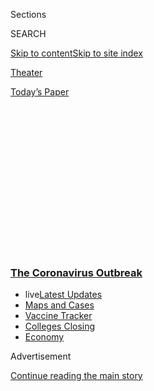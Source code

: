 <div id="app">

<div>

<div>

<div>

<div class="NYTAppHideMasthead css-1q2w90k e1suatyy0">

<div class="section css-ui9rw0 e1suatyy2">

<div class="css-eph4ug er09x8g0">

<div class="css-6n7j50">

</div>

<span class="css-1dv1kvn">Sections</span>

<div class="css-10488qs">

<span class="css-1dv1kvn">SEARCH</span>

</div>

[Skip to content](#site-content)[Skip to site
index](#site-index)

</div>

<div id="masthead-section-label" class="css-1wr3we4 eaxe0e00">

[Theater](https://www.nytimes3xbfgragh.onion/section/theater)

</div>

<div class="css-10698na e1huz5gh0">

</div>

</div>

<div id="masthead-bar-one" class="section hasLinks css-15hmgas e1csuq9d3">

<div class="css-uqyvli e1csuq9d0">

</div>

<div class="css-1uqjmks e1csuq9d1">

</div>

<div class="css-9e9ivx">

[](https://myaccount.nytimes3xbfgragh.onion/auth/login?response_type=cookie&client_id=vi)

</div>

<div class="css-1bvtpon e1csuq9d2">

[Today’s
Paper](https://www.nytimes3xbfgragh.onion/section/todayspaper)

</div>

</div>

</div>

</div>

<div data-aria-hidden="false">

<div id="site-content" data-role="main">

<div>

<div class="css-1aor85t" style="opacity:0.000000001;z-index:-1;visibility:hidden">

<div class="css-1hqnpie">

<div class="css-epjblv">

<span class="css-17xtcya">[Theater](/section/theater)</span><span class="css-x15j1o">|</span><span class="css-fwqvlz">Broadway,
Symbol of New York Resilience, Shuts Down Amid Virus
Threat</span>

</div>

<div class="css-k008qs">

<div class="css-1iwv8en">

<span class="css-18z7m18"></span>

<div>

</div>

</div>

<span class="css-1n6z4y">https://nyti.ms/2W5RCnc</span>

<div class="css-1705lsu">

<div class="css-4xjgmj">

<div class="css-4skfbu" data-role="toolbar" data-aria-label="Social Media Share buttons, Save button, and Comments Panel with current comment count" data-testid="share-tools">

  - 
  - 
  - 
  - 
    
    <div class="css-6n7j50">
    
    </div>

  - 

</div>

</div>

</div>

</div>

</div>

</div>

<div class="css-13pd83m">

<div class="css-l9svim">

### [<span class="css-pa1jbp"><span class="css-1rxm0ex">The Coronavirus</span><span class="css-1rxm0ex"> Outbreak</span></span>](https://www.nytimes3xbfgragh.onion/news-event/coronavirus?name=styln-coronavirus-national&region=TOP_BANNER&variant=undefined&block=storyline_menu_recirc&action=click&pgtype=Article&impression_id=ab7b06d0-e3af-11ea-9f78-853988e69a14)

  - <span class="css-ousu42"><span class="css-12clwdu">live</span>[Latest
    Updates](https://www.nytimes3xbfgragh.onion/2020/08/21/world/covid-19-coronavirus.html?name=styln-coronavirus-national&region=TOP_BANNER&variant=undefined&block=storyline_menu_recirc&action=click&pgtype=Article&impression_id=ab7b06d1-e3af-11ea-9f78-853988e69a14)</span>
  - <span class="css-ousu42">[Maps and
    Cases](https://www.nytimes3xbfgragh.onion/interactive/2020/us/coronavirus-us-cases.html?name=styln-coronavirus-national&region=TOP_BANNER&variant=undefined&block=storyline_menu_recirc&action=click&pgtype=Article&impression_id=ab7b2de0-e3af-11ea-9f78-853988e69a14)</span>
  - <span class="css-ousu42">[Vaccine
    Tracker](https://www.nytimes3xbfgragh.onion/interactive/2020/science/coronavirus-vaccine-tracker.html?name=styln-coronavirus-national&region=TOP_BANNER&variant=undefined&block=storyline_menu_recirc&action=click&pgtype=Article&impression_id=ab7b2de1-e3af-11ea-9f78-853988e69a14)</span>
  - <span class="css-ousu42">[Colleges
    Closing](https://www.nytimes3xbfgragh.onion/2020/08/19/us/colleges-closing-covid.html?name=styln-coronavirus-national&region=TOP_BANNER&variant=undefined&block=storyline_menu_recirc&action=click&pgtype=Article&impression_id=ab7b2de2-e3af-11ea-9f78-853988e69a14)</span>
  - <span class="css-ousu42">[Economy](https://www.nytimes3xbfgragh.onion/live/2020/08/21/business/stock-market-today-coronavirus?name=styln-coronavirus-national&region=TOP_BANNER&variant=undefined&block=storyline_menu_recirc&action=click&pgtype=Article&impression_id=ab7b2de3-e3af-11ea-9f78-853988e69a14)</span>

</div>

</div>

<div id="top-wrapper" class="css-1sy8kpn">

<div id="top-slug" class="css-l9onyx">

Advertisement

</div>

[Continue reading the main
story](#after-top)

<div class="ad top-wrapper" style="text-align:center;height:100%;display:block;min-height:250px">

<div id="top" class="place-ad" data-position="top" data-size-key="top">

</div>

</div>

<div id="after-top">

</div>

</div>

<div>

<div id="sponsor-wrapper" class="css-1hyfx7x">

<div id="sponsor-slug" class="css-19vbshk">

Supported by

</div>

[Continue reading the main
story](#after-sponsor)

<div id="sponsor" class="ad sponsor-wrapper" style="text-align:center;height:100%;display:block">

</div>

<div id="after-sponsor">

</div>

</div>

<div class="css-186x18t">

</div>

<div class="css-1vkm6nb ehdk2mb0">

# Broadway, Symbol of New York Resilience, Shuts Down Amid Virus Threat

</div>

Facing restrictions on audience size and concern from actors and
audiences about health risks during the coronavirus pandemic, the
industry announced that shows will be shuttered through April 12.

<div class="css-79elbk" data-testid="photoviewer-wrapper">

<div class="css-z3e15g" data-testid="photoviewer-wrapper-hidden">

</div>

<div class="css-1a48zt4 ehw59r15" data-testid="photoviewer-children">

![<span class="css-16f3y1r e13ogyst0" data-aria-hidden="true">The
Majestic Theater, where “The Phantom of the Opera” has been playing
since 1988. All Broadway theaters have been shut down to curb the spread
of the
coronavirus.</span><span class="css-cnj6d5 e1z0qqy90" itemprop="copyrightHolder"><span class="css-1ly73wi e1tej78p0">Credit...</span><span><span>Vincent
Tullo for The New York
Times</span></span></span>](https://static01.graylady3jvrrxbe.onion/images/2020/03/12/arts/12virus-broadway-7/merlin_170431644_8c294b5e-1b8e-469a-8447-0ca70e2919e8-articleLarge.jpg?quality=75&auto=webp&disable=upscale)

</div>

</div>

<div class="css-18e8msd">

<div class="css-vp77d3 epjyd6m0">

<div class="css-hus3qt ey68jwv0" data-aria-hidden="true">

[![Michael
Paulson](https://static01.graylady3jvrrxbe.onion/images/2018/02/20/multimedia/author-michael-paulson/author-michael-paulson-thumbLarge.jpg
"Michael Paulson")](https://www.nytimes3xbfgragh.onion/by/michael-paulson)

</div>

<div class="css-1baulvz">

By [<span class="css-1baulvz last-byline" itemprop="name">Michael
Paulson</span>](https://www.nytimes3xbfgragh.onion/by/michael-paulson)

</div>

</div>

  - 
    
    <div class="css-ld3wwf e16638kd2">
    
    Published March 12, 2020Updated May 12,
    2020
    
    </div>

  - 
    
    <div class="css-4xjgmj">
    
    <div class="css-pvvomx" data-role="toolbar" data-aria-label="Social Media Share buttons, Save button, and Comments Panel with current comment count" data-testid="share-tools">
    
      - 
      - 
      - 
      - 
        
        <div class="css-6n7j50">
        
        </div>
    
      - 
    
    </div>
    
    </div>

</div>

</div>

<div class="section meteredContent css-1r7ky0e" name="articleBody" itemprop="articleBody">

<div class="css-1fanzo5 StoryBodyCompanionColumn">

<div class="css-53u6y8">

The adage is synonymous with
[Broadway](https://www.nytimes3xbfgragh.onion/2020/05/12/theater/broadway-coronavirus.html)
itself: the show must go on.

And for decades, through wars and recessions and all forms of darkness,
Broadway, the heart of America’s theater industry and an economic
lifeblood for many artists, has kept its curtains up and its footlights
on.

But on Thursday, facing a widening
[coronavirus](https://www.nytimes3xbfgragh.onion/2020/05/12/theater/broadway-coronavirus.html)
pandemic and new limitations on large gatherings, the industry said it
was suspending all plays and musicals for 32 days, effective
immediately.

“The idea that our venerable, majestic houses are dark, and that there
will be no lights on Broadway — I’m romanticizing, but that’s the
heartbeat of the city, and to think that they’ve been forced into
darkness is shocking,” said Patti LuPone, a beloved Broadway titan who
has won two Tony Awards and has been performing in previews for a
revival of “Company.” “I’m shocked that they took this tack, but also
grateful they did, just to keep us healthy.”

</div>

</div>

<div class="css-1fanzo5 StoryBodyCompanionColumn">

<div class="css-53u6y8">

The shutdown — longer than those prompted in recent decades by strikes
and snowstorms and even the terrorist attacks of Sept. 11, 2001 — will
inevitably cost tens of millions of dollars for investors and artists
and associated businesses, and will likely trigger the collapse of some
plays and musicals that will be unable to survive the delays and losses.

</div>

</div>

<div>

</div>

<div class="css-1fanzo5 StoryBodyCompanionColumn">

<div class="css-53u6y8">

The move came as Gov. Andrew M. Cuomo and Mayor Bill de Blasio enacted
new restrictions to try to stop the spread of the virus, which in the
city has infected nearly 100 people, a number expected to grow.

City and state officials banned most gatherings of more than 500 people,
and required smaller venues to cut their capacity by half; they also
limited nursing home visits. Mr. de Blasio declared a state of
emergency, empowering him to take measures like implementing a curfew or
limiting traffic should conditions worsen.

Public schools, however, were remaining open. The governor noted many
children’s resistance to the virus, while the mayor expressed worry
about the disruptions that school closings would create.

</div>

</div>

<div>

</div>

<div class="css-1fanzo5 StoryBodyCompanionColumn">

<div class="css-53u6y8">

Broadway — central to, and symbolic of, New York — is not only the
pinnacle of the American theater world, but is also big business: [Last
season](https://www.nytimes3xbfgragh.onion/2019/05/29/theater/broadway-box-office.html)
the industry grossed $1.8 billion and drew 14.8 million
patrons.

<div id="NYT_MAIN_CONTENT_1_REGION" class="css-9tf9ac">

<div>

<div id="styln-covid-updates-world" class="section interactive-content interactive-size-medium css-1ftcdic">

<div class="css-17ih8de interactive-body">

<div id="styln-briefing-block" data-asset-id="QXJ0aWNsZTpueXQ6Ly9hcnRpY2xlLzVlZmEyNmIwLWIwYjYtNTdiMC05OWRjLWUwZWIwZmI0NGJlZg==">

<div class="briefing-block-header-section">

# [Latest Updates: The Coronavirus Outbreak](https://www.nytimes3xbfgragh.onion/2020/08/21/world/covid-19-coronavirus.html?action=click&pgtype=Article&state=default&region=MAIN_CONTENT_1&context=storylines_live_updates)

<div class="briefing-block-ts">

Updated 2020-08-21T13:00:19.184Z

</div>

</div>

  - [‘Be adults’: Universities in the U.S. are warning students about
    gatherings as they return to
    campus.](https://www.nytimes3xbfgragh.onion/2020/08/21/world/covid-19-coronavirus.html?action=click&pgtype=Article&state=default&region=MAIN_CONTENT_1&context=storylines_live_updates#link-6a60a19d)
  - [As he accepts the Democratic nomination, Biden knocks Trump’s
    pandemic
    response.](https://www.nytimes3xbfgragh.onion/2020/08/21/world/covid-19-coronavirus.html?action=click&pgtype=Article&state=default&region=MAIN_CONTENT_1&context=storylines_live_updates#link-324af071)
  - [South Korea threatens to detain people who obstruct virus-control
    efforts.](https://www.nytimes3xbfgragh.onion/2020/08/21/world/covid-19-coronavirus.html?action=click&pgtype=Article&state=default&region=MAIN_CONTENT_1&context=storylines_live_updates#link-191d44be)

<div class="briefing-block-footer">

<div class="briefing-block-footer-meta">

[See more
updates](https://www.nytimes3xbfgragh.onion/2020/08/21/world/covid-19-coronavirus.html?action=click&pgtype=Article&state=default&region=MAIN_CONTENT_1&context=storylines_live_updates)

</div>

<div class="briefing-block-briefinglinks">

<span>More live coverage:</span>
[Markets](https://www.nytimes3xbfgragh.onion/live/2020/08/21/business/stock-market-today-coronavirus?action=click&pgtype=Article&state=default&region=MAIN_CONTENT_1&context=storylines_live_updates)

</div>

</div>

</div>

</div>

</div>

</div>

</div>

“The full effects of this on the industry can’t possibly be known yet,
but our priority has to be the well-being of audiences and our Broadway
families,” said Thomas Schumacher, the president of Disney Theatrical
Productions (“The Lion King,” “Aladdin” and “Frozen”) and the chairman
of the Broadway League, the industry trade
group.

</div>

</div>

<div class="css-a7yk8a e73j0it0">

<div class="css-1xdhyk6 erfvjey0">

<span class="css-1ly73wi e1tej78p0">Image</span>

<div class="css-zjzyr8">

<div data-testid="lazyimage-container" style="height:579.3555555555556px">

</div>

</div>

</div>

<span class="css-cnj6d5 e1z0qqy90" itemprop="copyrightHolder"><span class="css-1ly73wi e1tej78p0">Credit...</span><span>Vincent
Tullo for The New York
Times</span></span>

<div class="css-1xdhyk6 erfvjey0">

<span class="css-1ly73wi e1tej78p0">Image</span>

<div class="css-zjzyr8">

<div data-testid="lazyimage-container" style="height:579.3555555555556px">

</div>

</div>

</div>

<span class="css-cnj6d5 e1z0qqy90" itemprop="copyrightHolder"><span class="css-1ly73wi e1tej78p0">Credit...</span><span>Vincent
Tullo for The New York Times</span></span>

</div>

<div class="css-1fanzo5 StoryBodyCompanionColumn">

<div class="css-53u6y8">

The shuttering of theaters, which the Broadway League said would
continue through April 12, followed a flood of cultural closings around
the country and around the world.

Earlier on Thursday, several of New York’s largest and most prestigious
cultural institutions — including the Metropolitan Museum of Art, the
Metropolitan Opera, Carnegie Hall and the New York Philharmonic —
announced that [they would temporarily shut
down](https://www.nytimes3xbfgragh.onion/2020/03/12/arts/design/met-museum-opera-carnegie-hall-close-coronavirus.html).
At the same time, Live Nation Entertainment and AEG Presents, the
corporate giants that dominate the concert industry, [suspended all
North American
tour](https://www.nytimes3xbfgragh.onion/2020/03/10/arts/music/coronavirus-coachella-postponed.html)
engagements.

In Asia and Europe, many performance spaces had already closed; in the
United States, venues from the [5th Avenue
Theater](https://www.5thavenue.org/) in Seattle to the [Center Theater
Group](https://www.centertheatregroup.org/) in Los Angeles to the
[Kennedy Center](https://www.kennedy-center.org/) in Washington scrapped
shows.

<div id="NYT_MAIN_CONTENT_2_REGION" class="css-9tf9ac">

<div>

</div>

</div>

The theater industry had been hoping to avoid mass closings, taking
steps to reduce the risk of infection by adding hand sanitizer
dispensers, more frequently cleaning seats, barring backstage visits and
stage door interactions and even soda refills in used cups.

</div>

</div>

<div class="css-1fanzo5 StoryBodyCompanionColumn">

<div class="css-53u6y8">

But Broadway has a lot of risk factors — many of its shows attract an
older audience, and older people seem to be particularly susceptible to
the coronavirus; it depends heavily on tourism, which is plunging as a
result of the pandemic; and its theaters, lovely as they are, pack
patrons into tight quarters, making the now-recommended social
distancing essentially impossible.

As public health officials increasingly warned about the riskiness of
large gatherings, and after a part-time usher [was diagnosed with the
virus](https://www.nytimes3xbfgragh.onion/2020/03/11/theater/broadway-show-usher-coronavirus.html),
the drumbeat for closing grew louder.

Actors’ Equity Association, a labor union representing 51,000 performers
and stage managers around the country, was becoming more and more
concerned.

“There’s no such thing as social distancing for actors — our jobs
sometimes require that we go to work and kiss our colleagues eight times
a week,” said the actress [Kate
Shindle,](https://www.nytimes3xbfgragh.onion/2016/10/05/theater/union-boss-and-former-miss-america-hits-the-road-in-fun-home.html)
who is the president of Equity. “Although nobody wanted to close the
theaters, at the same time people were starting to be scared to work,
and with good reason.”

And theater producers, facing dwindling advance sales and concern for
audiences and employees, came to agree.

“Over the last 48 hours, watching everything escalate and the ground
keep shifting, the Broadway League has done the responsible thing,” said
Sue Frost, a lead producer of the musical [“Come From
Away,”](https://www.nytimes3xbfgragh.onion/2017/03/12/theater/come-from-away-review.html)
which had been set to celebrate its third anniversary Thursday night.
“We’ve got to protect our employees and our audiences, and if this is
what we have to do, this is what we have to
do.”

<div id="NYT_MAIN_CONTENT_3_REGION" class="css-9tf9ac">

<div>

<div id="styln-prism-freeform-1594220623585" class="section interactive-content interactive-size-medium css-1ftcdic">

<div class="css-17ih8de interactive-body">

<div id="prism-freeform-block-18477" class="css-19mumt8" data-role="complementary" data-storyline="The Coronavirus Outbreak" data-truncated="true" tabindex="0">

<div class="css-a8d9oz">

<div class="css-eb027h">

[](https://www.nytimes3xbfgragh.onion/news-event/coronavirus?action=click&pgtype=Article&state=default&region=MAIN_CONTENT_3&context=storylines_faq)

### The Coronavirus Outbreak ›

#### Frequently Asked Questions

Updated August 17, 2020

  - #### Why does standing six feet away from others help?
    
      - The coronavirus spreads primarily through droplets from your
        mouth and nose, especially when you cough or sneeze. The C.D.C.,
        one of the organizations using that measure, [bases its
        recommendation of six
        feet](https://www.nytimes3xbfgragh.onion/2020/04/14/health/coronavirus-six-feet.html?action=click&pgtype=Article&state=default&region=MAIN_CONTENT_3&context=storylines_faq)
        on the idea that most large droplets that people expel when they
        cough or sneeze will fall to the ground within six feet. But six
        feet has never been a magic number that guarantees complete
        protection. Sneezes, for instance, can launch droplets a lot
        farther than six feet, [according to a recent
        study](https://jamanetwork.com/journals/jama/fullarticle/2763852).
        It's a rule of thumb: You should be safest standing six feet
        apart outside, especially when it's windy. But keep a mask on at
        all times, even when you think you’re far enough apart.

  - #### I have antibodies. Am I now immune?
    
      - As of right now,[that seems likely, for at least several
        months.](https://www.nytimes3xbfgragh.onion/2020/07/22/health/covid-antibodies-herd-immunity.html?action=click&pgtype=Article&state=default&region=MAIN_CONTENT_3&context=storylines_faq)
        There have been frightening accounts of people suffering what
        seems to be a second bout of Covid-19. But experts say these
        patients may have a drawn-out course of infection, with the
        virus taking a slow toll weeks to months after initial exposure.
        People infected with the coronavirus typically
        [produce](https://www.nature.com/articles/s41586-020-2456-9)
        immune molecules called antibodies, which are [protective
        proteins made in response to an
        infection](https://www.nytimes3xbfgragh.onion/2020/05/07/health/coronavirus-antibody-prevalence.html?action=click&pgtype=Article&state=default&region=MAIN_CONTENT_3&context=storylines_faq)[.
        These antibodies
        may](https://www.nytimes3xbfgragh.onion/2020/05/07/health/coronavirus-antibody-prevalence.html?action=click&pgtype=Article&state=default&region=MAIN_CONTENT_3&context=storylines_faq)
        last in the body [only two to three
        months](https://www.nature.com/articles/s41591-020-0965-6),
        which may seem worrisome, but that’s perfectly normal after an
        acute infection subsides, said Dr. Michael Mina, an immunologist
        at Harvard University. It may be possible to get the coronavirus
        again, but it’s highly unlikely that it would be possible in a
        short window of time from initial infection or make people
        sicker the second time.

  - #### I’m a small-business owner. Can I get relief?
    
      - The [stimulus bills enacted in
        March](https://www.nytimes3xbfgragh.onion/article/small-business-loans-stimulus-grants-freelancers-coronavirus.html?action=click&pgtype=Article&state=default&region=MAIN_CONTENT_3&context=storylines_faq)
        offer help for the millions of American small businesses. Those
        eligible for aid are businesses and nonprofit organizations with
        fewer than 500 workers, including sole proprietorships,
        independent contractors and freelancers. Some larger companies
        in some industries are also eligible. The help being offered,
        which is being managed by the Small Business Administration,
        includes the Paycheck Protection Program and the Economic Injury
        Disaster Loan program. But lots of folks have [not yet seen
        payouts.](https://www.nytimes3xbfgragh.onion/interactive/2020/05/07/business/small-business-loans-coronavirus.html?action=click&pgtype=Article&state=default&region=MAIN_CONTENT_3&context=storylines_faq)
        Even those who have received help are confused: The rules are
        draconian, and some are stuck sitting on [money they don’t know
        how to
        use.](https://www.nytimes3xbfgragh.onion/2020/05/02/business/economy/loans-coronavirus-small-business.html?action=click&pgtype=Article&state=default&region=MAIN_CONTENT_3&context=storylines_faq)
        Many small-business owners are getting less than they expected
        or [not hearing anything at
        all.](https://www.nytimes3xbfgragh.onion/2020/06/10/business/Small-business-loans-ppp.html?action=click&pgtype=Article&state=default&region=MAIN_CONTENT_3&context=storylines_faq)

  - #### What are my rights if I am worried about going back to work?
    
      - Employers have to provide [a safe
        workplace](https://www.osha.gov/SLTC/covid-19/standards.html)
        with policies that protect everyone equally. [And if one of your
        co-workers tests positive for the coronavirus, the
        C.D.C.](https://www.nytimes3xbfgragh.onion/article/coronavirus-money-unemployment.html?action=click&pgtype=Article&state=default&region=MAIN_CONTENT_3&context=storylines_faq)
        has said that [employers should tell their
        employees](https://www.cdc.gov/coronavirus/2019-ncov/community/guidance-business-response.html)
        -- without giving you the sick employee’s name -- that they may
        have been exposed to the virus.

  - #### What is school going to look like in September?
    
      - It is unlikely that many schools will return to a normal
        schedule this fall, requiring the grind of [online
        learning](https://www.nytimes3xbfgragh.onion/2020/06/05/us/coronavirus-education-lost-learning.html?action=click&pgtype=Article&state=default&region=MAIN_CONTENT_3&context=storylines_faq),
        [makeshift child
        care](https://www.nytimes3xbfgragh.onion/2020/05/29/us/coronavirus-child-care-centers.html?action=click&pgtype=Article&state=default&region=MAIN_CONTENT_3&context=storylines_faq)
        and [stunted
        workdays](https://www.nytimes3xbfgragh.onion/2020/06/03/business/economy/coronavirus-working-women.html?action=click&pgtype=Article&state=default&region=MAIN_CONTENT_3&context=storylines_faq)
        to continue. California’s two largest public school districts —
        Los Angeles and San Diego — said on July 13, that [instruction
        will be remote-only in the
        fall](https://www.nytimes3xbfgragh.onion/2020/07/13/us/lausd-san-diego-school-reopening.html?action=click&pgtype=Article&state=default&region=MAIN_CONTENT_3&context=storylines_faq),
        citing concerns that surging coronavirus infections in their
        areas pose too dire a risk for students and teachers. Together,
        the two districts enroll some 825,000 students. They are the
        largest in the country so far to abandon plans for even a
        partial physical return to classrooms when they reopen in
        August. For other districts, the solution won’t be an
        all-or-nothing approach. [Many
        systems](https://bioethics.jhu.edu/research-and-outreach/projects/eschool-initiative/school-policy-tracker/),
        including the nation’s largest, New York City, are devising
        [hybrid
        plans](https://www.nytimes3xbfgragh.onion/2020/06/26/us/coronavirus-schools-reopen-fall.html?action=click&pgtype=Article&state=default&region=MAIN_CONTENT_3&context=storylines_faq)
        that involve spending some days in classrooms and other days
        online. There’s no national policy on this yet, so check with
        your municipal school system regularly to see what is happening
        in your
community.

<div id="styln-survey-component-18477" class="styln-survey-component" data-surveyname="faq" data-surveystoryline="coronavirus">

</div>

</div>

<div class="css-6mllg9">

</div>

<div class="css-pmm6ed">

<span class="css-5gimkt"></span>

</div>

</div>

</div>

</div>

</div>

</div>

</div>

The industry wanted either Mr. Cuomo or Mr. de Blasio to order a
closing, because of a widespread understanding that the shows’ insurance
policies would provide coverage only if a closing were
government-mandated.

</div>

</div>

<div class="css-1fanzo5 StoryBodyCompanionColumn">

<div class="css-53u6y8">

And on Thursday afternoon, Mr. Cuomo obliged, ordering [an end to all
gatherings of more than 500
people](https://www.governor.ny.gov/news/during-novel-coronavirus-briefing-governor-cuomo-announces-new-mass-gatherings-regulations).
That encompassed all 41 Broadway theaters — by definition, Broadway
theaters must have more than 500 seats, and most have more than 1,000.

Mr. Cuomo said the Broadway restriction would go into effect at 5 p.m.
on Thursday, forcing a temporary end to the runs of all 31 plays and
musicals currently in progress, from crowd favorites like “Hamilton” and
“The Lion King” to new musicals like
“[Six](https://www.nytimes3xbfgragh.onion/2020/02/27/theater/six-broadway.html),”
which had been scheduled to open Thursday night. Signs went up at many
theaters with information about refunds (often automatic for those who
bought with credit cards from official theater sites) and exchanges.

Mr. de Blasio, speaking at his own briefing, said the restriction was
necessary but difficult. “That’s really, really painful for the many,
many people who work in that field, let alone so many New Yorkers and
people all over the country who really look forward to these events,
these concerts, these sports events, and it’s really going to be kind of
a hole in our lives and it’s painful,” he said. “It’s not something we
would ever want to do but it’s something we have to do.”

</div>

</div>

<div class="css-79elbk" data-testid="photoviewer-wrapper">

<div class="css-z3e15g" data-testid="photoviewer-wrapper-hidden">

</div>

<div class="css-1a48zt4 ehw59r15" data-testid="photoviewer-children">

![<span class="css-16f3y1r e13ogyst0" data-aria-hidden="true">The
Imperial Theater, home of the hit musical “Ain’t Too Proud.” The
shutdown is likely to cost productions, performers and associated
businesses tens of millions of
dollars.</span><span class="css-cnj6d5 e1z0qqy90" itemprop="copyrightHolder"><span class="css-1ly73wi e1tej78p0">Credit...</span><span>Vincent
Tullo for The New York
Times</span></span>](https://static01.graylady3jvrrxbe.onion/images/2020/03/12/arts/12virus-broadway-5/12virus-broadway-5-articleLarge-v2.jpg?quality=75&auto=webp&disable=upscale)

</div>

</div>

<div class="css-1fanzo5 StoryBodyCompanionColumn">

<div class="css-53u6y8">

Broadway theaters did not close for the 1918 flu pandemic. But in more
recent years they have shut down for labor disruptions,
[storms](https://nyti.ms/1NtiI84), and, on Sept. 11, terrorist attacks.
Most of the closings were short (Broadway, urged to reopen by city
officials, was back in business two days after the 2001 attacks), but
many theaters were shut for 19 days by [a stagehands’
strike](https://www.nytimes3xbfgragh.onion/2007/11/29/theater/29broadway.html)
in 2007 and 25 days for [a musicians’
strike](https://www.nytimes3xbfgragh.onion/1975/10/13/archives/musicians-and-producers-ratify-a-3year-pact-musicians-and-producers.html)
in 1975.

The suspension was announced while one Broadway matinee, for the
long-running “The Phantom of the Opera,” was being performed. (Another
matinee scheduled Thursday afternoon, for [“Moulin
Rouge\!”](https://www.nytimes3xbfgragh.onion/2019/07/25/theater/moulin-rouge-review.html?searchResultPosition=2),
had been canceled because a cast member was feeling sick and the company
had become alarmed.)

Inside the lobby of the Majestic Theater, where “Phantom” has been
running since 1988, workers sat sullenly, knowing that the performance
would be their last until April. Jim McIntosh, a Broadway bartender,
served his last drink at the matinee, and said he had mixed feelings.
“Even though it hurts me financially, it’s kind of a relief,” he said.
“It’s better to be safe than sorry.”

</div>

</div>

<div class="css-1fanzo5 StoryBodyCompanionColumn">

<div class="css-53u6y8">

The suspension comes at a difficult time for Broadway, which had 16
openings scheduled between Thursday (“Six”) and April 23 (“Take Me
Out”). The latter date is currently the deadline for shows to open to
be eligible for the June 7 Tony Awards. With the suspension of
performances, industry officials acknowledge that the deadline and the
date of the awards ceremony might have to change.

Given the length of the shutdown, some shows might opt to cut their
losses and never open; industry officials said they also expected that
some running shows — those already experiencing box office weakness —
would close rather than try to weather a shutdown and reopen.

The cancellations will invariably be disappointing for tourists and
locals who rely on Broadway for inspiration, entertainment, and
artistry. On Thursday afternoon, two visitors from Brazil, Mariana
Marinho and Barbara Anderaos, popped into the Broadhurst Theater to ask
about tickets for “[Jagged Little Pill](https://nyti.ms/34UocKB),” the
musical built around Alanis Morissette’s songs. Ms. Marinho, 36, had
loved Ms. Morissette’s music since she was a teenager, and the friends
had over a week left to explore New York culture.

As they inquired about seating and ticket prices, a box office employee
broke the news to them: No Broadway shows until April 12.

“I have never seen a Broadway show, so I thought maybe this was my
chance,” Ms. Marinho said. “I guess not.”

Julia Jacobs contributed reporting.

</div>

</div>

<div>

</div>

</div>

<div>

</div>

<div>

</div>

<div>

</div>

<div>

<div id="bottom-wrapper" class="css-1ede5it">

<div id="bottom-slug" class="css-l9onyx">

Advertisement

</div>

[Continue reading the main
story](#after-bottom)

<div id="bottom" class="ad bottom-wrapper" style="text-align:center;height:100%;display:block;min-height:90px">

</div>

<div id="after-bottom">

</div>

</div>

</div>

</div>

</div>

## Site Index

<div>

</div>

## Site Information Navigation

  - [© <span>2020</span> <span>The New York Times
    Company</span>](https://help.nytimes3xbfgragh.onion/hc/en-us/articles/115014792127-Copyright-notice)

<!-- end list -->

  - [NYTCo](https://www.nytco.com/)
  - [Contact
    Us](https://help.nytimes3xbfgragh.onion/hc/en-us/articles/115015385887-Contact-Us)
  - [Work with us](https://www.nytco.com/careers/)
  - [Advertise](https://nytmediakit.com/)
  - [T Brand Studio](http://www.tbrandstudio.com/)
  - [Your Ad
    Choices](https://www.nytimes3xbfgragh.onion/privacy/cookie-policy#how-do-i-manage-trackers)
  - [Privacy](https://www.nytimes3xbfgragh.onion/privacy)
  - [Terms of
    Service](https://help.nytimes3xbfgragh.onion/hc/en-us/articles/115014893428-Terms-of-service)
  - [Terms of
    Sale](https://help.nytimes3xbfgragh.onion/hc/en-us/articles/115014893968-Terms-of-sale)
  - [Site
    Map](https://spiderbites.nytimes3xbfgragh.onion)
  - [Help](https://help.nytimes3xbfgragh.onion/hc/en-us)
  - [Subscriptions](https://www.nytimes3xbfgragh.onion/subscription?campaignId=37WXW)

</div>

</div>

</div>

</div>
